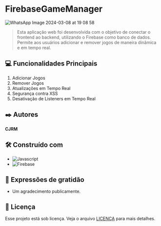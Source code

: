 # FirebaseGameManager

![WhatsApp Image 2024-03-08 at 19 08 58](https://github.com/B00rges/FirebaseGameManager/assets/123204710/3a297d4a-4a5c-4360-980a-2cb27eea0273)


> Esta aplicação web foi desenvolvida com o objetivo de conectar o frontend ao backend, utilizando o Firebase como banco de dados.
> Permite aos usuários adicionar e remover jogos de maneira dinâmica e em tempo real.

## 💻 Funcionalidades Principais

1. Adicionar Jogos
2. Remover Jogos
3. Atualizações em Tempo Real
4. Segurança contra XSS
5. Desativação de Listeners em Tempo Real

## ✒️ Autores

**CJRM**

## 🛠️ Construído com
* <img src="https://img.shields.io/badge/Javascript-F7DF1E?logo=javascript&logoColor=white" alt="Javascript"/> 
* <img src="https://img.shields.io/badge/Firebase-47A248?logo=Firebase&logoColor=white" alt="Firebase"/>

## 🎁 Expressões de gratidão

* Um agradecimento publicamente.

## 📝 Licença

Esse projeto está sob licença. Veja o arquivo [LICENÇA](LICENSE.md) para mais detalhes.
